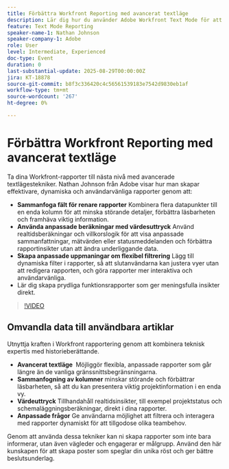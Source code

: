 ```yaml
---
title: Förbättra Workfront Reporting med avancerat textläge
description: Lär dig hur du använder Adobe Workfront Text Mode för att sammanfoga kolumner, skapa anpassade värdesuttryck och skapa dynamiska uppmaningar för smartare rapportering.
feature: Text Mode Reporting
speaker-name-1: Nathan Johnson
speaker-company-1: Adobe
role: User
level: Intermediate, Experienced
doc-type: Event
duration: 0
last-substantial-update: 2025-08-29T00:00:00Z
jira: KT-18878
source-git-commit: b8f3c336420c4c56561539183e7542d9830eb1af
workflow-type: tm+mt
source-wordcount: '267'
ht-degree: 0%

---
```



# Förbättra Workfront Reporting med avancerat textläge

Ta dina Workfront-rapporter till nästa nivå med avancerade textlägestekniker. Nathan Johnson från Adobe visar hur man skapar effektivare, dynamiska och användarvänliga rapporter genom att:

* **Sammanfoga fält för renare rapporter** Kombinera flera datapunkter till en enda kolumn för att minska störande detaljer, förbättra läsbarheten och framhäva viktig information.
* **Använda anpassade beräkningar med värdesuttryck** Använd realtidsberäkningar och villkorslogik för att visa anpassade sammanfattningar, mätvärden eller statusmeddelanden och förbättra rapportinsikter utan att ändra underliggande data.
* **Skapa anpassade uppmaningar om flexibel filtrering** Lägg till dynamiska filter i rapporter, så att slutanvändarna kan justera vyer utan att redigera rapporten, och göra rapporter mer interaktiva och användarvänliga.
* Lär dig skapa prydliga funktionsrapporter som ger meningsfulla insikter direkt.

>[!VIDEO](https://video.tv.adobe.com/v/3471498/?learn=on&enablevpops)

## Omvandla data till användbara artiklar

Utnyttja kraften i Workfront rapportering genom att kombinera teknisk expertis med historieberättande.

* **Avancerat textläge &#x200B;** Möjliggör flexibla, anpassade rapporter som går längre än de vanliga gränssnittsbegränsningarna.
* **Sammanfogning av kolumner** minskar störande och förbättrar läsbarheten, så att du kan presentera viktig projektinformation i en enda vy.
* **Värdeuttryck** Tillhandahåll realtidsinsikter, till exempel projektstatus och schemaläggningsberäkningar, direkt i dina rapporter.
* **Anpassade frågor** Ge användarna möjlighet att filtrera och interagera med rapporter dynamiskt för att tillgodose olika teambehov.

Genom att använda dessa tekniker kan ni skapa rapporter som inte bara informerar, utan även vägleder och engagerar er målgrupp. Använd den här kunskapen för att skapa poster som speglar din unika röst och ger bättre beslutsunderlag.